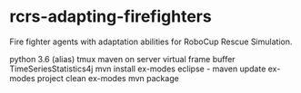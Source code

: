 # rcrs-adapting-firefighters
Fire fighter agents with adaptation abilities for RoboCup Rescue Simulation.

python 3.6 (alias)
tmux
maven
on server virtual frame buffer
TimeSeriesStatistics4j mvn install
ex-modes eclipse - maven update
ex-modes project clean
ex-modes mvn package